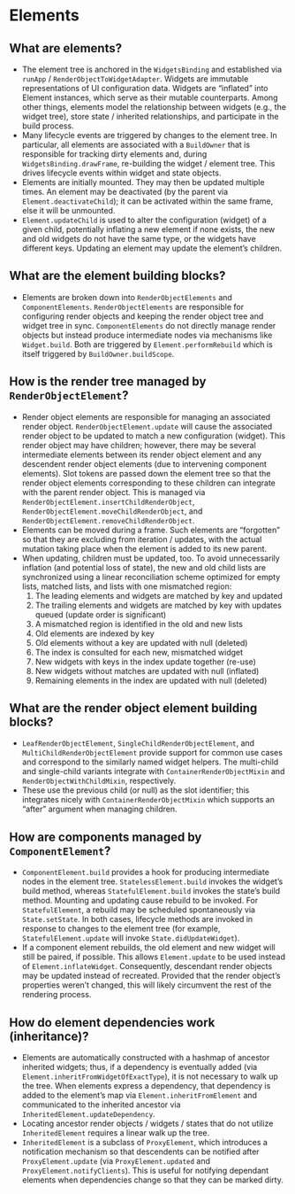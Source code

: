 # Elements


## What are elements?

* The element tree is anchored in the `WidgetsBinding` and established via `runApp` / `RenderObjectToWidgetAdapter`. Widgets are immutable representations of UI configuration data. Widgets are “inflated” into Element instances, which serve as their mutable counterparts. Among other things, elements model the relationship between widgets \(e.g., the widget tree\), store state / inherited relationships, and participate in the build process.
* Many lifecycle events are triggered by changes to the element tree. In particular, all elements are associated with a `BuildOwner` that is responsible for tracking dirty elements and, during `WidgetsBinding.drawFrame`, re-building the widget / element tree. This drives lifecycle events within widget and state objects.
* Elements are initially mounted. They may then be updated multiple times. An element may be deactivated \(by the parent via `Element.deactivateChild`\); it can be activated within the same frame, else it will be unmounted.
* `Element.updateChild` is used to alter the configuration \(widget\) of a given child, potentially inflating a new element if none exists, the new and old widgets do not have the same type, or the widgets have different keys. Updating an element may update the element’s children.

## What are the element building blocks?

* Elements are broken down into `RenderObjectElements` and `ComponentElements`. `RenderObjectElements` are responsible for configuring render objects and keeping the render object tree and widget tree in sync. `ComponentElements` do not directly manage render objects but instead produce intermediate nodes via mechanisms like `Widget.build`. Both are triggered by `Element.performRebuild` which is itself triggered by `BuildOwner.buildScope`.

## How is the render tree managed by `RenderObjectElement`?

* Render object elements are responsible for managing an associated render object. `RenderObjectElement.update` will cause the associated render object to be updated to match a new configuration \(widget\). This render object may have children; however, there may be several intermediate elements between its render object element and any descendent render object elements \(due to intervening component elements\). Slot tokens are passed down the element tree so that the render object elements corresponding to these children can integrate with the parent render object. This is managed via `RenderObjectElement.insertChildRenderObject`, `RenderObjectElement.moveChildRenderObject`, and `RenderObjectElement.removeChildRenderObject`.
* Elements can be moved during a frame. Such elements are “forgotten” so that they are excluding from iteration / updates, with the actual mutation taking place when the element is added to its new parent.
* When updating, children must be updated, too. To avoid unnecessarily inflation \(and potential loss of state\), the new and old child lists are synchronized using a linear reconciliation scheme optimized for empty lists, matched lists, and lists with one mismatched region:
    1. The leading elements and widgets are matched by key and updated
    2. The trailing elements and widgets are matched by key with updates queued \(update order is significant\)
    3. A mismatched region is identified in the old and new lists
    4. Old elements are indexed by key
    5. Old elements without a key are updated with null \(deleted\)
    6. The index is consulted for each new, mismatched widget
    7. New widgets with keys in the index update together \(re-use\)
    8. New widgets without matches are updated with null \(inflated\)
    9. Remaining elements in the index are updated with null \(deleted\)

## What are the render object element building blocks?

* `LeafRenderObjectElement`, `SingleChildRenderObjectElement`, and `MultiChildRenderObjectElement` provide support for common use cases and correspond to the similarly named widget helpers. The multi-child and single-child variants integrate with `ContainerRenderObjectMixin` and `RenderObjectWithChildMixin`, respectively.
* These use the previous child \(or null\) as the slot identifier; this integrates nicely with `ContainerRenderObjectMixin` which supports an “after” argument when managing children.

## How are components managed by `ComponentElement`?

* `ComponentElement.build` provides a hook for producing intermediate nodes in the element tree. `StatelessElement.build` invokes the widget’s build method, whereas `StatefulElement.build` invokes the state’s build method. Mounting and updating cause rebuild to be invoked. For `StatefulElement`, a rebuild may be scheduled spontaneously via `State.setState`. In both cases, lifecycle methods are invoked in response to changes to the element tree \(for example, `StatefulElement.update` will invoke `State.didUpdateWidget`\).
* If a component element rebuilds, the old element and new widget will still be paired, if possible. This allows `Element.update` to be used instead of `Element.inflateWidget`. Consequently, descendant render objects may be updated instead of recreated. Provided that the render object’s properties weren’t changed, this will likely circumvent the rest of the rendering process.

## How do element dependencies work \(inheritance\)?

* Elements are automatically constructed with a hashmap of ancestor inherited widgets; thus, if a dependency is eventually added \(via `Element.inheritFromWidgetOfExactType`\), it is not necessary to walk up the tree. When elements express a dependency, that dependency is added to the element’s map via `Element.inheritFromElement` and communicated to the inherited ancestor via `InheritedElement.updateDependency`.
* Locating ancestor render objects / widgets / states that do not utilize `InheritedElement` requires a linear walk up the tree.
* `InheritedElement` is a subclass of `ProxyElement`, which introduces a notification mechanism so that descendents can be notified after `ProxyElement.update` \(via `ProxyElement.updated` and `ProxyElement.notifyClients`\). This is useful for notifying dependant elements when dependencies change so that they can be marked dirty.

